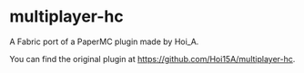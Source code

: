 # multiplayer-hc
A Fabric port of a PaperMC plugin made by Hoi_A.

You can find the original plugin at https://github.com/Hoi15A/multiplayer-hc.
